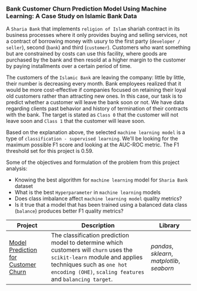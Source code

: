 ### Bank Customer Churn Prediction Model Using Machine Learning: A Case Study on Islamic Bank Data

A `Sharia Bank` that implements `religion of Islam` shariah contract in its business processes where it only provides buying and selling services, not a contract of borrowing money with usury to the first party (`developer / seller`), second (`bank`) and third (`customer`). Customers who want something but are constrained by costs can use this facility, where goods are purchased by the bank and then resold at a higher margin to the customer by paying installments over a certain period of time.

The customers of the `Islamic Bank` are leaving the company: little by little, their number is decreasing every month. Bank employees realized that it would be more cost-effective if companies focused on retaining their loyal old customers rather than attracting new ones.
In this case, our task is to predict whether a customer will leave the bank soon or not. We have data regarding clients past behavior and history of termination of their contracts with the bank. The target is stated as `Class 0` that the customer will not leave soon and `Class 1` that the customer will leave soon.

Based on the explanation above, the selected `machine learning model` is a type of `classification - supervised learning`. We'll be looking for the maximum possible F1 score and looking at the AUC-ROC metric. The F1 threshold set for this project is 0.59.

Some of the objectives and formulation of the problem from this project analysis:
- Knowing the best algorithm for `machine learning` model for `Sharia Bank` dataset
- What is the best `Hyperparameter` in `machine learning` models
- Does class imbalance affect `machine learning model` quality metrics?
- Is it true that a model that has been trained using a balanced data class (`balance`) produces better F1 quality metrics?

| Project | Description | Library |
| ------- | ------- | ------- |
| [Model Prediction for Customer Churn](https://github.com/fuadraharjo/TripleTen_ENG/blob/main/Project-06%20-%20Model%20Prediction%20for%20Customer%20Churn/Model%20prediction%20for%20bank%20customer%20churn%20using%20machine%20learning.ipynb) | The classification prediction model to determine which customers will `churn` uses the `scikit-learn` module and applies techniques such as `one hot encoding (OHE)`, `scaling features` and `balancing target`. | *pandas*, *sklearn*, *matplotlib*, *seaborn* |